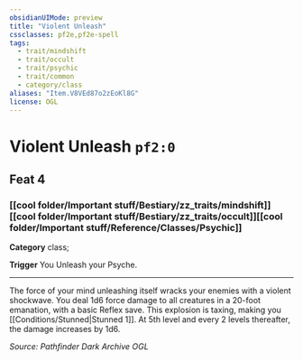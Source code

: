 ```yaml
---
obsidianUIMode: preview
title: "Violent Unleash"
cssclasses: pf2e,pf2e-spell
tags:
  - trait/mindshift
  - trait/occult
  - trait/psychic
  - trait/common
  - category/class
aliases: "Item.V8VEd87o2zEoKl8G"
license: OGL
---
```

# Violent Unleash `pf2:0`
## Feat 4
### [[cool folder/Important stuff/Bestiary/zz_traits/mindshift]][[cool folder/Important stuff/Bestiary/zz_traits/occult]][[cool folder/Important stuff/Reference/Classes/Psychic]]

**Category** class; 




**Trigger** You Unleash your Psyche.

* * *

The force of your mind unleashing itself wracks your enemies with a violent shockwave. You deal 1d6 force damage to all creatures in a 20-foot emanation, with a basic Reflex save. This explosion is taxing, making you [[Conditions/Stunned|Stunned 1]]. At 5th level and every 2 levels thereafter, the damage increases by 1d6.

*Source: Pathfinder Dark Archive*
*OGL*